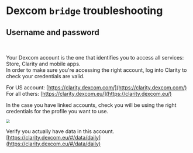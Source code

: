 # Dexcom `bridge` troubleshooting

## Username and password

</br>

Your Dexcom account is the one that identifies you to access all services: Store, Clarity and mobile apps.   
In order to make sure you're accessing the right account, log into Clarity to check your credentials are valid.

For US account: [https://clarity.dexcom.com/](https://clarity.dexcom.com/) 
For all others: [https://clarity.dexcom.eu/](https://clarity.dexcom.eu/)

In the case you have linked accounts, check you will be using the right credentials for the profile you want to use.

<img src="../img/DexShare05.png" style="zoom:60%;" >

Verify you actually have data in this account. [https://clarity.dexcom.eu/#/data/daily](https://clarity.dexcom.eu/#/data/daily)

